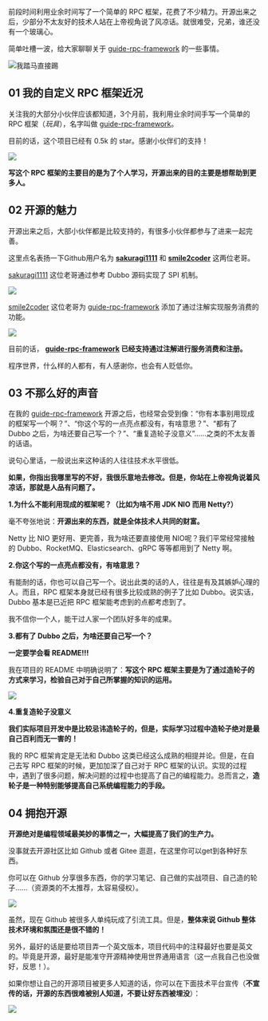 前段时间利用业余时间写了一个简单的 RPC 框架，花费了不少精力。开源出来之后，少部分不太友好的技术人站在上帝视角说了风凉话。就很难受，兄弟，谁还没有一个玻璃心。

简单吐槽一波，给大家聊聊关于  [guide-rpc-framework](https://github.com/Snailclimb/guide-rpc-framework) 的一些事情。

![我踏马直接踢](https://gitee.com/SnailClimb/blog-images/raw/master/2020-08//006APoFYly1ghq7u1xl7rj30hs0hs0ty.jpg)

## 01 我的自定义 RPC 框架近况

关注我的大部分小伙伴应该都知道，3个月前，我利用业余时间手写一个简单的 RPC 框架（*玩具*），名字叫做 [guide-rpc-framework](https://github.com/Snailclimb/guide-rpc-framework)。

目前的话，这个项目已经有 0.5k 的 star。感谢小伙伴们的支持！

![](https://gitee.com/SnailClimb/blog-images/raw/master/2020-08//image-20200904135138501.png)

**写这个 RPC 框架的主要目的是为了个人学习，开源出来的目的主要是想帮助到更多人。**

## 02 开源的魅力

开源出来之后，大部小伙伴都是比较支持的，有很多小伙伴都参与了进来一起完善。

这里点名表扬一下Github用户名为 **[sakuragi1111](https://github.com/sakuragi1111)**  和 **[smile2coder](https://github.com/smile2coder)**  这两位老哥。

[sakuragi1111](https://github.com/sakuragi1111) 这位老哥通过参考 Dubbo 源码实现了 SPI 机制。

![](https://gitee.com/SnailClimb/blog-images/raw/master/2020-08//image-20200904140045964.png)

[smile2coder](https://github.com/smile2coder) 这位老哥为  [guide-rpc-framework](https://github.com/Snailclimb/guide-rpc-framework) 添加了通过注解实现服务消费的功能。

![](https://gitee.com/SnailClimb/blog-images/raw/master/2020-08//image-20200904140604371.png)

目前的话， **[guide-rpc-framework](https://github.com/Snailclimb/guide-rpc-framework) 已经支持通过注解进行服务消费和注册。**

程序世界，什么样的人都有，有人感谢你，也会有人贬低你。

## 03 不那么好的声音

在我的 [guide-rpc-framework](https://github.com/Snailclimb/guide-rpc-framework)  开源之后，也经常会受到像：“你有本事别用现成的框架写一个啊？”、“你这个写的一点亮点都没有，有啥意思？”、“都有了 Dubbo 之后，为啥还要自己写一个？”、“重复造轮子没意义”......之类的不太友善的话语。

说句心里话，一般说出来这种话的人往往技术水平很低。

**如果，你指出我哪里写的不好，我很乐意地去修改。但是，你站在上帝视角说着风凉话，那就是人品有问题了。**

**1.为什么不能利用现成的框架呢？（比如为啥不用 JDK NIO 而用 Netty?）**

毫不夸张地说：**开源出来的东西，就是全体技术人共同的财富。**

Netty 比 NIO 更好用、更完善，我为啥还要直接使用 NIO呢？我们平常经常接触的 Dubbo、RocketMQ、Elasticsearch、gRPC 等等都用到了 Netty 啊。

**2.你这个写的一点亮点都没有，有啥意思？**

有能耐的话，你也可以自己写一个。说出此类的话的人，往往是有及其嫉妒心理的人。而且，RPC 框架本身就已经有很多比较成熟的例子了比如 Dubbo。说实话，Dubbo 基本是已近把 RPC 框架能考虑到的点都考虑到了。

我不信你一个人，能干过人家一个团队好多年的成果。

**3.都有了 Dubbo 之后，为啥还要自己写一个？**

**一定要学会看 README!!!** 

我在项目的 README  中明确说明了：**写这个 RPC 框架主要是为了通过造轮子的方式来学习，检验自己对于自己所掌握的知识的运用。**

![](https://gitee.com/SnailClimb/blog-images/raw/master/2020-08//image-20200904144336571.png)

**4.重复造轮子没意义**

**我们实际项目开发中是比较忌讳造轮子的，但是，实际学习过程中造轮子绝对是最自己百利而无一害的！** 

我的 RPC 框架肯定是无法和 Dubbo 这类已经这么成熟的相提并论。但是，在自己去写 RPC 框架的时候，更加加深了自己对于 RPC 框架的认识。实现的过程中，遇到了很多问题，解决问题的过程中也提高了自己的编程能力。总而言之，**造轮子是一种特别能够提高自己系统编程能力的手段。**

## 04 拥抱开源

**开源绝对是编程领域最美妙的事情之一，大幅提高了我们的生产力。**

没事就去开源社区比如 Github 或者 Gitee 逛逛，在这里你可以get到各种好东西。

你可以在 Github 分享很多东西，你的学习笔记、自己做的实战项目、自己造的轮子......（资源类的不太推荐，太容易侵权）。

![](https://gitee.com/SnailClimb/blog-images/raw/master/2020-08//640.png)

虽然，现在 Github 被很多人单纯玩成了引流工具。但是，**整体来说 Github 整体技术环境和氛围还是很不错的！** 

另外，最好的话是要给项目弄一个英文版本，项目代码中的注释最好也要是英文的。毕竟是开源，最好是能准守开源精神使用世界通用语言（这一点我自己也没做好，反思！）。

如果你想让自己的开源项目被更多人知道的话，你可以在下面技术平台宣传（**不宣传的话，开源的东西很难被别人知道，不要让好东西被埋没**）：

![](https://gitee.com/SnailClimb/blog-images/raw/master/2020-08//640-20200904150730507.png)

